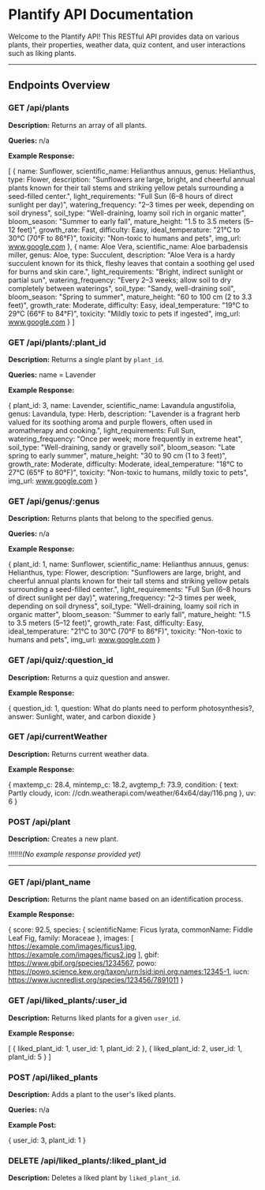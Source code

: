 # Plantify API Documentation

Welcome to the Plantify API! This RESTful API provides data on various plants, their properties, weather data, quiz content, and user interactions such as liking plants.

---

## Endpoints Overview

### GET /api/plants

**Description:** Returns an array of all plants.

**Queries:** n/a

**Example Response:**

[
{
name: Sunflower,
scientific_name: Helianthus annuus,
genus: Helianthus,
type: Flower,
description: "Sunflowers are large, bright, and cheerful annual plants known for their tall stems and striking yellow petals surrounding a seed-filled center.",
light_requirements: "Full Sun (6–8 hours of direct sunlight per day)",
watering_frequency: "2–3 times per week, depending on soil dryness",
soil_type: "Well-draining, loamy soil rich in organic matter",
bloom_season: "Summer to early fall",
mature_height: "1.5 to 3.5 meters (5–12 feet)",
growth_rate: Fast,
difficulty: Easy,
ideal_temperature: "21°C to 30°C (70°F to 86°F)",
toxicity: "Non-toxic to humans and pets",
img_url: www.google.com
},
{
name: Aloe Vera,
scientific_name: Aloe barbadensis miller,
genus: Aloe,
type: Succulent,
description: "Aloe Vera is a hardy succulent known for its thick, fleshy leaves that contain a soothing gel used for burns and skin care.",
light_requirements: "Bright, indirect sunlight or partial sun",
watering_frequency: "Every 2–3 weeks; allow soil to dry completely between waterings",
soil_type: "Sandy, well-draining soil",
bloom_season: "Spring to summer",
mature_height: "60 to 100 cm (2 to 3.3 feet)",
growth_rate: Moderate,
difficulty: Easy,
ideal_temperature: "19°C to 29°C (66°F to 84°F)",
toxicity: "Mildly toxic to pets if ingested",
img_url: www.google.com
}
]

### GET /api/plants/:plant_id

**Description:** Returns a single plant by `plant_id`.

**Queries:** name = Lavender

**Example Response:**

{
plant_id: 3,
name: Lavender,
scientific_name: Lavandula angustifolia,
genus: Lavandula,
type: Herb,
description: "Lavender is a fragrant herb valued for its soothing aroma and purple flowers, often used in aromatherapy and cooking.",
light_requirements: Full Sun,
watering_frequency: "Once per week; more frequently in extreme heat",
soil_type: "Well-draining, sandy or gravelly soil",
bloom_season: "Late spring to early summer",
mature_height: "30 to 90 cm (1 to 3 feet)",
growth_rate: Moderate,
difficulty: Moderate,
ideal_temperature: "18°C to 27°C (65°F to 80°F)",
toxicity: "Non-toxic to humans, mildly toxic to pets",
img_url: www.google.com
}

### GET /api/genus/:genus

**Description:** Returns plants that belong to the specified genus.

**Queries:** n/a

**Example Response:**

{
plant_id: 1,
name: Sunflower,
scientific_name: Helianthus annuus,
genus: Helianthus,
type: Flower,
description: "Sunflowers are large, bright, and cheerful annual plants known for their tall stems and striking yellow petals surrounding a seed-filled center.",
light_requirements: "Full Sun (6–8 hours of direct sunlight per day)",
watering_frequency: "2–3 times per week, depending on soil dryness",
soil_type: "Well-draining, loamy soil rich in organic matter",
bloom_season: "Summer to early fall",
mature_height: "1.5 to 3.5 meters (5–12 feet)",
growth_rate: Fast,
difficulty: Easy,
ideal_temperature: "21°C to 30°C (70°F to 86°F)",
toxicity: "Non-toxic to humans and pets",
img_url: www.google.com
}

### GET /api/quiz/:question_id

**Description:** Returns a quiz question and answer.

**Example Response:**

{
question_id: 1,
question: What do plants need to perform photosynthesis?,
answer: Sunlight, water, and carbon dioxide
}

### GET /api/currentWeather

**Description:** Returns current weather data.

**Example Response:**

{
maxtemp_c: 28.4,
mintemp_c: 18.2,
avgtemp_f: 73.9,
condition:
{
text: Partly cloudy,
icon: //cdn.weatherapi.com/weather/64x64/day/116.png
},
uv: 6
}

### POST /api/plant

**Description:** Creates a new plant.

!!!!!!!_(No example response provided yet)_

---

### GET /api/plant_name

**Description:** Returns the plant name based on an identification process.

**Example Response:**

{
score: 92.5,
species:
{
scientificName: Ficus lyrata,
commonName: Fiddle Leaf Fig,
family: Moraceae
},
images:
[
https://example.com/images/ficus1.jpg,
https://example.com/images/ficus2.jpg
],
gbif: https://www.gbif.org/species/1234567,
powo: https://powo.science.kew.org/taxon/urn:lsid:ipni.org:names:12345-1,
iucn: https://www.iucnredlist.org/species/123456/7891011
}

### GET /api/liked_plants/:user_id

**Description:** Returns liked plants for a given `user_id`.

**Example Response:**

[
{
liked_plant_id: 1,
user_id: 1,
plant_id: 2
},
{
liked_plant_id: 2,
user_id: 1,
plant_id: 5
}
]

### POST /api/liked_plants

**Description:** Adds a plant to the user's liked plants.

**Queries:** n/a

**Example Post:**

{
user_id: 3,
plant_id: 1
}

### DELETE /api/liked_plants/:liked_plant_id

**Description:** Deletes a liked plant by `liked_plant_id`.
